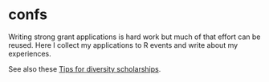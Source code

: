 # confs

Writing strong grant applications is hard work but much of that effort can be reused. Here I collect my applications to R events and write about my experiences. 

See also these [Tips for diversity scholarships](https://github.com/forwards/conferences/blob/0fa6412e1d1629dc9957959dbd51490b861e7b88/diversity_scholarships.md).

